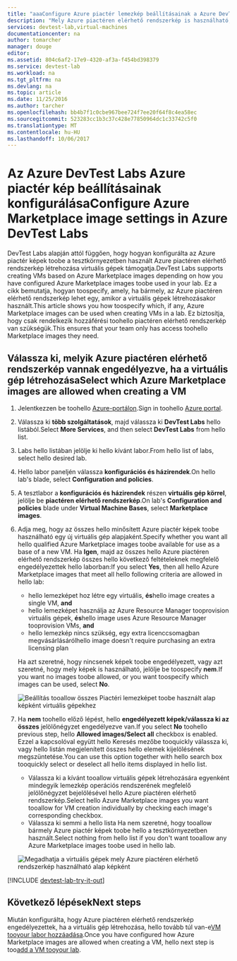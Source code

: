 ```yaml
---
title: "aaaConfigure Azure piactér lemezkép beállításainak a Azure DevTest Labs szolgáltatásban |} Microsoft Docs"
description: "Mely Azure piactéren elérhető rendszerkép is használható, ha a virtuális gép létrehozása az Azure DevTest Labs konfigurálása"
services: devtest-lab,virtual-machines
documentationcenter: na
author: tomarcher
manager: douge
editor: 
ms.assetid: 804c6af2-17e9-4320-af3a-f454bd398379
ms.service: devtest-lab
ms.workload: na
ms.tgt_pltfrm: na
ms.devlang: na
ms.topic: article
ms.date: 11/25/2016
ms.author: tarcher
ms.openlocfilehash: bb4b7f1c0cbe967bee724f7ee20f64f8c4ea58ec
ms.sourcegitcommit: 523283cc1b3c37c428e77850964dc1c33742c5f0
ms.translationtype: MT
ms.contentlocale: hu-HU
ms.lasthandoff: 10/06/2017
---
```

# <a name="configure-azure-marketplace-image-settings-in-azure-devtest-labs"></a><span data-ttu-id="a1989-103">Az Azure DevTest Labs Azure piactér kép beállításainak konfigurálása</span><span class="sxs-lookup"><span data-stu-id="a1989-103">Configure Azure Marketplace image settings in Azure DevTest Labs</span></span>
<span data-ttu-id="a1989-104">DevTest Labs alapján attól függően, hogy hogyan konfigurálta az Azure piactér képek toobe a tesztkörnyezetben használt Azure piactéren elérhető rendszerkép létrehozása virtuális gépek támogatja.</span><span class="sxs-lookup"><span data-stu-id="a1989-104">DevTest Labs supports creating VMs based on Azure Marketplace images depending on how you have configured Azure Marketplace images toobe used in your lab.</span></span> <span data-ttu-id="a1989-105">Ez a cikk bemutatja, hogyan toospecify, amely, ha bármely, az Azure piactéren elérhető rendszerkép lehet egy, amikor a virtuális gépek létrehozásakor használt.</span><span class="sxs-lookup"><span data-stu-id="a1989-105">This article shows you how toospecify which, if any, Azure Marketplace images can be used when creating VMs in a lab.</span></span> <span data-ttu-id="a1989-106">Ez biztosítja, hogy csak rendelkezik hozzáférési toohello piactéren elérhető rendszerkép van szükségük.</span><span class="sxs-lookup"><span data-stu-id="a1989-106">This ensures that your team only has access toohello Marketplace images they need.</span></span> 

## <a name="select-which-azure-marketplace-images-are-allowed-when-creating-a-vm"></a><span data-ttu-id="a1989-107">Válassza ki, melyik Azure piactéren elérhető rendszerkép vannak engedélyezve, ha a virtuális gép létrehozása</span><span class="sxs-lookup"><span data-stu-id="a1989-107">Select which Azure Marketplace images are allowed when creating a VM</span></span>
1. <span data-ttu-id="a1989-108">Jelentkezzen be toohello [Azure-portálon](http://go.microsoft.com/fwlink/p/?LinkID=525040).</span><span class="sxs-lookup"><span data-stu-id="a1989-108">Sign in toohello [Azure portal](http://go.microsoft.com/fwlink/p/?LinkID=525040).</span></span>
2. <span data-ttu-id="a1989-109">Válassza ki **több szolgáltatások**, majd válassza ki **DevTest Labs** hello listából.</span><span class="sxs-lookup"><span data-stu-id="a1989-109">Select **More Services**, and then select **DevTest Labs** from hello list.</span></span>
3. <span data-ttu-id="a1989-110">Labs hello listában jelölje ki hello kívánt labor.</span><span class="sxs-lookup"><span data-stu-id="a1989-110">From hello list of labs, select hello desired lab.</span></span> 
4. <span data-ttu-id="a1989-111">Hello labor paneljén válassza **konfigurációs és házirendek**.</span><span class="sxs-lookup"><span data-stu-id="a1989-111">On hello lab's blade, select **Configuration and policies**.</span></span>
5. <span data-ttu-id="a1989-112">A tesztlabor a **konfigurációs és házirendek** részen **virtuális gép körrel**, jelölje be **piactéren elérhető rendszerkép**.</span><span class="sxs-lookup"><span data-stu-id="a1989-112">On lab's **Configuration and policies** blade under **Virtual Machine Bases**, select **Marketplace images**.</span></span>
6. <span data-ttu-id="a1989-113">Adja meg, hogy az összes hello minősített Azure piactér képek toobe használható egy új virtuális gép alapjaként.</span><span class="sxs-lookup"><span data-stu-id="a1989-113">Specify whether you want all hello qualified Azure Marketplace images toobe available for use as a base of a new VM.</span></span> <span data-ttu-id="a1989-114">Ha **Igen**, majd az összes hello Azure piactéren elérhető rendszerkép összes hello következő feltételeknek megfelelő engedélyezettek hello laborban:</span><span class="sxs-lookup"><span data-stu-id="a1989-114">If you select **Yes**, then all hello Azure Marketplace images that meet all hello following criteria are allowed in hello lab:</span></span>
   
   * <span data-ttu-id="a1989-115">hello lemezképet hoz létre egy virtuális, **és**</span><span class="sxs-lookup"><span data-stu-id="a1989-115">hello image creates a single VM, **and**</span></span>
   * <span data-ttu-id="a1989-116">hello lemezképet használja az Azure Resource Manager tooprovision virtuális gépek, **és**</span><span class="sxs-lookup"><span data-stu-id="a1989-116">hello image uses Azure Resource Manager tooprovision VMs, **and**</span></span>
   * <span data-ttu-id="a1989-117">hello lemezkép nincs szükség, egy extra licenccsomagban megvásárlásáról</span><span class="sxs-lookup"><span data-stu-id="a1989-117">hello image doesn't require purchasing an extra licensing plan</span></span>
     
    <span data-ttu-id="a1989-118">Ha azt szeretné, hogy nincsenek képek toobe engedélyezett, vagy azt szeretné, hogy mely képek is használható, jelölje be toospecify **nem**.</span><span class="sxs-lookup"><span data-stu-id="a1989-118">If you want no images toobe allowed, or you want toospecify which images can be used, select **No**.</span></span>
     
     ![Beállítás tooallow összes Piactéri lemezképet toobe használt alap képként virtuális gépekhez](./media/devtest-lab-configure-marketplace-images/allow-all-marketplace-images.png)
7. <span data-ttu-id="a1989-120">Ha **nem** toohello előző lépést, hello **engedélyezett képek/válassza ki az összes** jelölőnégyzet engedélyezve van.</span><span class="sxs-lookup"><span data-stu-id="a1989-120">If you select **No** toohello previous step, hello **Allowed images/Select all** checkbox is enabled.</span></span> 
   <span data-ttu-id="a1989-121">Ezzel a kapcsolóval együtt hello Keresés mezőbe tooquickly válassza ki, vagy hello listán megjelenített összes hello elemek kijelölésének megszüntetése.</span><span class="sxs-lookup"><span data-stu-id="a1989-121">You can use this option together with hello search box tooquickly select or deselect all hello items displayed in hello list.</span></span>
   * <span data-ttu-id="a1989-122">Válassza ki a kívánt tooallow virtuális gépek létrehozására egyenként mindegyik lemezkép operációs rendszerének megfelelő jelölőnégyzet bejelölésével hello Azure piactéren elérhető rendszerkép.</span><span class="sxs-lookup"><span data-stu-id="a1989-122">Select hello Azure Marketplace images you want tooallow for VM creation individually by checking each image's corresponding checkbox.</span></span>
   * <span data-ttu-id="a1989-123">Válassza ki semmi a hello lista Ha nem szeretné, hogy tooallow bármely Azure piactér képek toobe hello a tesztkörnyezetben használt.</span><span class="sxs-lookup"><span data-stu-id="a1989-123">Select nothing from hello list if you don't want tooallow any Azure Marketplace images toobe used in hello lab.</span></span>
   
    ![Megadhatja a virtuális gépek mely Azure piactéren elérhető rendszerkép használható alap képként](./media/devtest-lab-configure-marketplace-images/select-marketplace-images.png)

[!INCLUDE [devtest-lab-try-it-out](../../includes/devtest-lab-try-it-out.md)]

## <a name="next-steps"></a><span data-ttu-id="a1989-125">Következő lépések</span><span class="sxs-lookup"><span data-stu-id="a1989-125">Next steps</span></span>
<span data-ttu-id="a1989-126">Miután konfigurálta, hogy Azure piactéren elérhető rendszerkép engedélyezettek, ha a virtuális gép létrehozása, hello tovább túl van-e[VM tooyour labor hozzáadása](devtest-lab-add-vm-with-artifacts.md).</span><span class="sxs-lookup"><span data-stu-id="a1989-126">Once you have configured how Azure Marketplace images are allowed when creating a VM, hello next step is too[add a VM tooyour lab](devtest-lab-add-vm-with-artifacts.md).</span></span>

